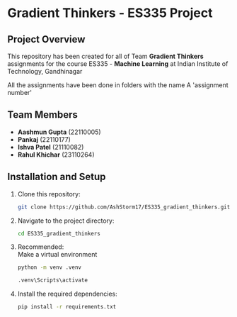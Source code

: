 # Gradient Thinkers - ES335 Project

## Project Overview

This repository has been created for all of Team **Gradient Thinkers** assignments for the course ES335 - **Machine Learning** at Indian Institute of Technology, Gandhinagar

All the assignments have been done in folders with the name A 'assignment number'

## Team Members

- **Aashmun Gupta** (22110005)
- **Pankaj** (22110177)
- **Ishva Patel** (21110082)
- **Rahul Khichar** (23110264)

## Installation and Setup

1. Clone this repository:
    ```bash
    git clone https://github.com/AshStorm17/ES335_gradient_thinkers.git
    ```
2. Navigate to the project directory:
    ```bash
    cd ES335_gradient_thinkers
    ```
3. Recommended: <br>
    Make a virtual environment
    ```bash
    python -m venv .venv 
    ```
    ```bash
    .venv\Scripts\activate
    ```
4. Install the required dependencies:
    ```bash
    pip install -r requirements.txt
    ```
